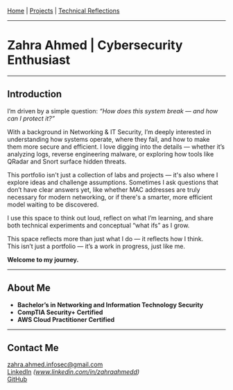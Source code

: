 [Home](index.md) | [Projects](projects.md) | [Technical Reflections](technical-reflections.md)

---

# Zahra Ahmed | Cybersecurity Enthusiast

---

## Introduction

I’m driven by a simple question: *“How does this system break — and how can I protect it?”*

With a background in Networking & IT Security, I’m deeply interested in understanding how systems operate, where they fail, and how to make them more secure and efficient. I love digging into the details — whether it’s analyzing logs, reverse engineering malware, or exploring how tools like QRadar and Snort surface hidden threats.

This portfolio isn't just a collection of labs and projects — it's also where I explore ideas and challenge assumptions. Sometimes I ask questions that don’t have clear answers yet, like whether MAC addresses are truly necessary for modern networking, or if there's a smarter, more efficient model waiting to be discovered.

I use this space to think out loud, reflect on what I’m learning, and share both technical experiments and conceptual “what ifs” as I grow.

This space reflects more than just what I do — it reflects how I think.  
This isn’t just a portfolio — it’s a work in progress, just like me.

**Welcome to my journey.**

---

## About Me

- **Bachelor’s in Networking and Information Technology Security**  
- **CompTIA Security+ Certified**
- **AWS Cloud Practitioner Certified**

---

## Contact Me

 zahra.ahmed.infosec@gmail.com  
 [LinkedIn](#) *(www.linkedin.com/in/zahraahmedd)*  
 [GitHub](https://github.com/Zahra-Infosec/Zahra-Infosec.github.io)




